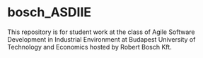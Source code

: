 # bosch_ASDIIE
This repository is for student work at the class of Agile Software Development in Industrial Environment at Budapest University of Technology and Economics hosted by Robert Bosch Kft.
